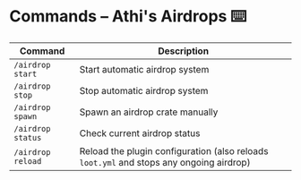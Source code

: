 # Commands – Athi's Airdrops ⌨️

| Command             | Description |
|--------------------|-------------|
| `/airdrop start`    | Start automatic airdrop system |
| `/airdrop stop`     | Stop automatic airdrop system |
| `/airdrop spawn`    | Spawn an airdrop crate manually |
| `/airdrop status`   | Check current airdrop status |
| `/airdrop reload`   | Reload the plugin configuration (also reloads `loot.yml` and stops any ongoing airdrop) |
